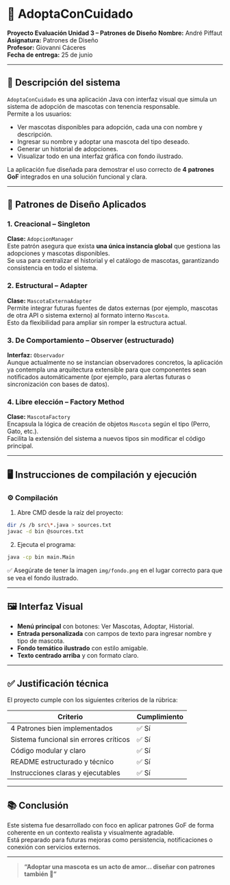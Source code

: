 # 🐾 AdoptaConCuidado

**Proyecto Evaluación Unidad 3 – Patrones de Diseño** 
**Nombre:** André Piffaut
**Asignatura:** Patrones de Diseño  
**Profesor:** Giovanni Cáceres    
**Fecha de entrega:** 25 de junio  

---

## 🎯 Descripción del sistema

`AdoptaConCuidado` es una aplicación Java con interfaz visual que simula un sistema de adopción de mascotas con tenencia responsable.  
Permite a los usuarios:

- Ver mascotas disponibles para adopción, cada una con nombre y descripción.
- Ingresar su nombre y adoptar una mascota del tipo deseado.
- Generar un historial de adopciones.
- Visualizar todo en una interfaz gráfica con fondo ilustrado.

La aplicación fue diseñada para demostrar el uso correcto de **4 patrones GoF** integrados en una solución funcional y clara.

---

## 🧩 Patrones de Diseño Aplicados

### 1. **Creacional – Singleton**  
**Clase:** `AdopcionManager`  
Este patrón asegura que exista **una única instancia global** que gestiona las adopciones y mascotas disponibles.  
Se usa para centralizar el historial y el catálogo de mascotas, garantizando consistencia en todo el sistema.

### 2. **Estructural – Adapter**  
**Clase:** `MascotaExternaAdapter`  
Permite integrar futuras fuentes de datos externas (por ejemplo, mascotas de otra API o sistema externo) al formato interno `Mascota`.  
Esto da flexibilidad para ampliar sin romper la estructura actual.

### 3. **De Comportamiento – Observer (estructurado)**  
**Interfaz:** `Observador`  
Aunque actualmente no se instancian observadores concretos, la aplicación ya contempla una arquitectura extensible para que componentes sean notificados automáticamente (por ejemplo, para alertas futuras o sincronización con bases de datos).

### 4. **Libre elección – Factory Method**  
**Clase:** `MascotaFactory`  
Encapsula la lógica de creación de objetos `Mascota` según el tipo (Perro, Gato, etc.).  
Facilita la extensión del sistema a nuevos tipos sin modificar el código principal.

---

## 🖥️ Instrucciones de compilación y ejecución

### ⚙️ Compilación

1. Abre CMD desde la raíz del proyecto:
```bash
dir /s /b src\*.java > sources.txt
javac -d bin @sources.txt
```

2. Ejecuta el programa:
```bash
java -cp bin main.Main
```

✅ Asegúrate de tener la imagen `img/fondo.png` en el lugar correcto para que se vea el fondo ilustrado.

---

## 🖼️ Interfaz Visual

- **Menú principal** con botones: Ver Mascotas, Adoptar, Historial.
- **Entrada personalizada** con campos de texto para ingresar nombre y tipo de mascota.
- **Fondo temático ilustrado** con estilo amigable.
- **Texto centrado arriba** y con formato claro.

---

## ✅ Justificación técnica

El proyecto cumple con los siguientes criterios de la rúbrica:

| Criterio                                | Cumplimiento |
|----------------------------------------|--------------|
| 4 Patrones bien implementados          | ✅ Sí         |
| Sistema funcional sin errores críticos | ✅ Sí         |
| Código modular y claro                 | ✅ Sí         |
| README estructurado y técnico          | ✅ Sí         |
| Instrucciones claras y ejecutables     | ✅ Sí         |

---

## 📚 Conclusión

Este sistema fue desarrollado con foco en aplicar patrones GoF de forma coherente en un contexto realista y visualmente agradable.  
Está preparado para futuras mejoras como persistencia, notificaciones o conexión con servicios externos.

---

> **“Adoptar una mascota es un acto de amor... diseñar con patrones también 🐶”**
